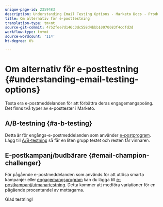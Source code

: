 ```yaml
---
unique-page-id: 2359483
description: Understanding Email Testing Options - Marketo Docs - Product Documentation
title: Om alternativ för e-posttestning
translation-type: tm+mt
source-git-commit: 47b2fee7d146c3dc558d4bbb10070683f4cdfd3d
workflow-type: tm+mt
source-wordcount: '114'
ht-degree: 0%

---
```



# Om alternativ för e-posttestning {#understanding-email-testing-options}

Testa era e-postmeddelanden för att förbättra deras engagemangspoäng. Det finns två typer av e-posttester i Marketo.

## A/B-testning {#a-b-testing}

Detta är för engångs-e-postmeddelanden som använder [e-postprogram](http://docs.marketo.com/display/docs/email+programs). Lägg till [A/B-testning](add-an-a-b-test.md) så får en liten grupp testet och resten får vinnaren.

## E-postkampanj/budbärare {#email-champion-challenger}

För pågående e-postmeddelanden som används för att utlösa smarta kampanjer eller [engagemangsprogram](http://docs.marketo.com/display/docs/drip+nurturing) kan du lägga till [e-postkampanj/utmanartestning](http://docs.marketo.com/pages/viewpage.action?pageid=2359551). Detta kommer att medföra variationer för en pågående procentandel av mottagarna.

Glad testning!
